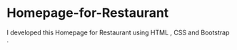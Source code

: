 # Homepage-for-Restaurant
I developed this Homepage for Restaurant using HTML , CSS and Bootstrap .
